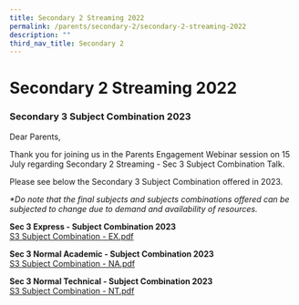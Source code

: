 ```yaml
---
title: Secondary 2 Streaming 2022
permalink: /parents/secondary-2/secondary-2-streaming-2022
description: ""
third_nav_title: Secondary 2
---
```

# **Secondary 2 Streaming 2022**

### Secondary 3 Subject Combination 2023  
  
Dear Parents,  
  
Thank you for joining us in the Parents Engagement Webinar session on 15 July regarding Secondary 2 Streaming - Sec 3 Subject Combination Talk.  
  
Please see below the Secondary 3 Subject Combination offered in 2023.  
  
_\*Do note that the final subjects and subjects combinations offered can be subjected to change due to demand and availability of resources._

**Sec 3 Express - Subject Combination 2023**     
[S3 Subject Combination - EX.pdf](/files/S3%20Subject%20Combination%20-%20EX.pdf)

**Sec 3 Normal Academic - Subject Combination 2023**  
[S3 Subject Combination - NA.pdf](/files/S3%20Subject%20Combination%20-%20NA.pdf)

**Sec 3 Normal Technical - Subject Combination 2023**  
[S3 Subject Combination - NT.pdf](/files/S3%20Subject%20Combination%20-%20NT.pdf)